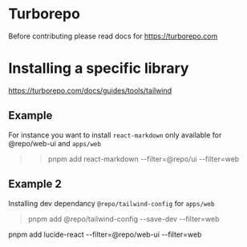 # Turborepo
Before contributing please read docs for 
https://turborepo.com

# Installing a specific library
https://turborepo.com/docs/guides/tools/tailwind

## Example
For instance you want to install `react-markdown` only available for @repo/web-ui and `apps/web`

>> pnpm add react-markdown --filter=@repo/ui --filter=web

## Example 2
Installing dev dependancy `@repo/tailwind-config` for `apps/web`
> pnpm add @repo/tailwind-config --save-dev --filter=web

pnpm add lucide-react --filter=@repo/web-ui --filter=web
